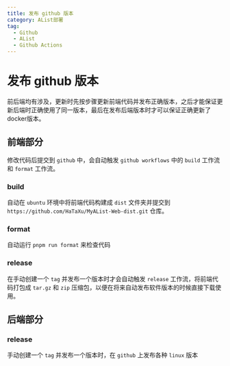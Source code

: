```yaml
---
title: 发布 github 版本
category: AList部署
tag:
  - Github
  - AList
  - Github Actions
---
```


# 发布 github 版本
前后端均有涉及，更新时先按步骤更新前端代码并发布正确版本，之后才能保证更新后端时正确使用了同一版本，最后在发布后端版本时才可以保证正确更新了docker版本。
## 前端部分
修改代码后提交到 `github` 中，会自动触发 `github workflows` 中的 `build` 工作流和 `format` 工作流。
### build
自动在 `ubuntu` 环境中将前端代码构建成 `dist` 文件夹并提交到 `https://github.com/HaTaXu/MyAList-Web-dist.git` 仓库。
### format
自动运行 `pnpm run format` 来检查代码
### release
在手动创建一个 `tag` 并发布一个版本时才会自动触发 `release` 工作流，将前端代码打包成 `tar.gz` 和 `zip` 压缩包，以便在将来自动发布软件版本的时候直接下载使用。

## 后端部分
### release
手动创建一个 `tag` 并发布一个版本时，在 `github` 上发布各种 `linux` 版本